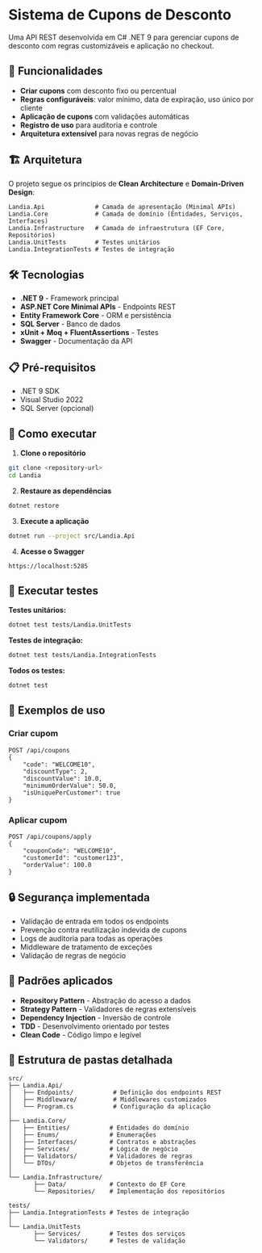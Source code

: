 # Sistema de Cupons de Desconto

Uma API REST desenvolvida em C# .NET 9 para gerenciar cupons de desconto com regras customizáveis e aplicação no checkout.

## 🚀 Funcionalidades

- **Criar cupons** com desconto fixo ou percentual
- **Regras configuráveis**: valor mínimo, data de expiração, uso único por cliente
- **Aplicação de cupons** com validações automáticas
- **Registro de uso** para auditoria e controle
- **Arquitetura extensível** para novas regras de negócio

## 🏗️ Arquitetura

O projeto segue os princípios de **Clean Architecture** e **Domain-Driven Design**:

```
Landia.Api              # Camada de apresentação (Minimal APIs)
Landia.Core             # Camada de domínio (Entidades, Serviços, Interfaces)
Landia.Infrastructure   # Camada de infraestrutura (EF Core, Repositórios)
Landia.UnitTests        # Testes unitários
Landia.IntegrationTests # Testes de integração
```

## 🛠️ Tecnologias

- **.NET 9** - Framework principal
- **ASP.NET Core Minimal APIs** - Endpoints REST
- **Entity Framework Core** - ORM e persistência
- **SQL Server** - Banco de dados
- **xUnit + Moq + FluentAssertions** - Testes
- **Swagger** - Documentação da API

## 📋 Pré-requisitos

- .NET 9 SDK
- Visual Studio 2022
- SQL Server (opcional)

## 🚀 Como executar

1. **Clone o repositório**
```bash
git clone <repository-url>
cd Landia
```

2. **Restaure as dependências**
```bash
dotnet restore
```

3. **Execute a aplicação**
```bash
dotnet run --project src/Landia.Api
```

4. **Acesse o Swagger**
```
https://localhost:5285
```

## 🧪 Executar testes

**Testes unitários:**
```bash
dotnet test tests/Landia.UnitTests
```

**Testes de integração:**
```bash
dotnet test tests/Landia.IntegrationTests
```

**Todos os testes:**
```bash
dotnet test
```

## 📖 Exemplos de uso

### Criar cupom
```http
POST /api/coupons
{
    "code": "WELCOME10",
    "discountType": 2,
    "discountValue": 10.0,
    "minimumOrderValue": 50.0,
    "isUniquePerCustomer": true
}
```

### Aplicar cupom
```http
POST /api/coupons/apply
{
    "couponCode": "WELCOME10",
    "customerId": "customer123",
    "orderValue": 100.0
}
```

## 🔒 Segurança implementada

- Validação de entrada em todos os endpoints
- Prevenção contra reutilização indevida de cupons
- Logs de auditoria para todas as operações
- Middleware de tratamento de exceções
- Validação de regras de negócio

## 🎯 Padrões aplicados

- **Repository Pattern** - Abstração do acesso a dados
- **Strategy Pattern** - Validadores de regras extensíveis
- **Dependency Injection** - Inversão de controle
- **TDD** - Desenvolvimento orientado por testes
- **Clean Code** - Código limpo e legível

## 📁 Estrutura de pastas detalhada

```
src/
├── Landia.Api/
│   ├── Endpoints/           # Definição dos endpoints REST
│   ├── Middleware/          # Middlewares customizados
│   └── Program.cs           # Configuração da aplicação
│
├── Landia.Core/
│   ├── Entities/           # Entidades do domínio
│   ├── Enums/              # Enumerações
│   ├── Interfaces/         # Contratos e abstrações
│   ├── Services/           # Lógica de negócio
│   ├── Validators/         # Validadores de regras
│   └── DTOs/               # Objetos de transferência
│
└── Landia.Infrastructure/
       ├── Data/            # Contexto do EF Core
       └── Repositories/    # Implementação dos repositórios

tests/
├── Landia.IntegrationTests # Testes de integração
│   
└── Landia.UnitTests
       ├── Services/        # Testes dos serviços
       └── Validators/      # Testes de validação
```
